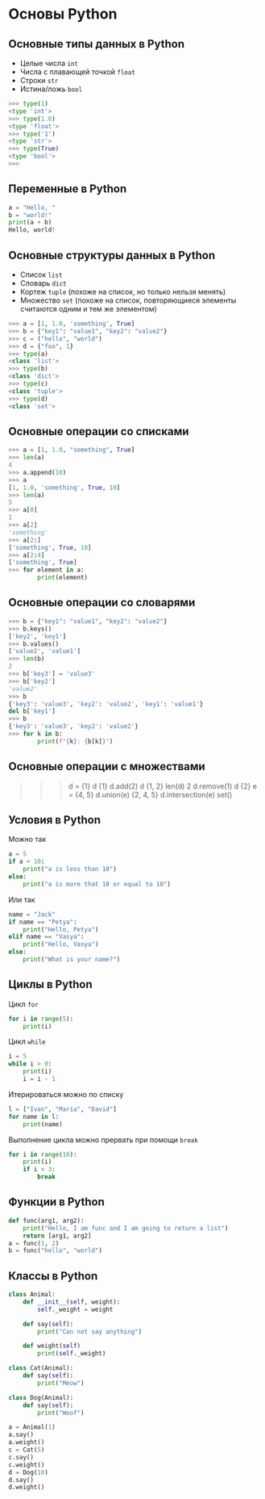 # Основы Python

## Основные типы данных в Python
- Целые числа `int`
- Числа с плавающей точкой `float`
- Строки `str`
- Истина/ложь `bool`

```python
>>> type(1)
<type 'int'>
>>> type(1.0)
<type 'float'>
>>> type('1')
<type 'str'>
>>> type(True)
<type 'bool'>
>>>
```

## Переменные в Python
```python
a = "Hello, "
b = "world!"
print(a + b)
Hello, world!
```

## Основные структуры данных в Python
- Список `list`
- Словарь `dict`
- Кортеж `tuple` (похоже на список, но только нельзя менять)
- Множество `set` (похоже на список, повторяющиеся элементы считаются одним и тем же элементом)

```python
>>> a = [1, 1.0, 'something', True]
>>> b = {"key1": "value1", "key2": "value2"}
>>> c = ("hello", "world")
>>> d = {"foo", 1}
>>> type(a)
<class 'list'>
>>> type(b)
<class 'dict'>
>>> type(c)
<class 'tuple'>
>>> type(d)
<class 'set'>
```

## Основные операции со списками
```python
>>> a = [1, 1.0, "something", True]
>>> len(a)
4
>>> a.append(10)
>>> a
[1, 1.0, 'something', True, 10]
>>> len(a)
5
>>> a[0]
1
>>> a[2]
'something'
>>> a[2:]
['something', True, 10]
>>> a[2:4]
['something', True]
>>> for element in a:
        print(element)
```

## Основные операции со словарями
```python
>>> b = {"key1": "value1", "key2": "value2"}
>>> b.keys()
['key2', 'key1']
>>> b.values()
['value2', 'value1']
>>> len(b)
2
>>> b['key3'] = 'value3'
>>> b['key2']
'value2'
>>> b
{'key3': 'value3', 'key2': 'value2', 'key1': 'value1'}
del b['key1']
>>> b
{'key3': 'value3', 'key2': 'value2'}
>>> for k in b:
        print(f"{k}: {b[k]}")
```

## Основные операции с множествами
>>> d = {1}
>>> d
{1}
>>> d.add(2)
>>> d
{1, 2}
>>> len(d)
2
>>> d.remove(1)
>>> d
{2}
>>> e = {4, 5}
>>> d.union(e)
{2, 4, 5}
>>> d.intersection(e)
set()

## Условия в Python
Можно так
```python
a = 5
if a < 10:
    print("a is less than 10")
else:
    print("a is more that 10 or equal to 10")
```

Или так
```python
name = "Jack"
if name == "Petya":
    print("Hello, Petya")
elif name == "Vasya":
    print("Hello, Vasya")
else:
    print("What is your name?")
```

## Циклы в Python
Цикл `for`
```python
for i in range(5):
    print(i)
```

Цикл `while`
```python
i = 5
while i > 0:
    print(i)
    i = i - 1
```

Итерироваться можно по списку
```python
l = ["Ivan", "Maria", "David"]
for name in l:
    print(name)
```

Выполнение цикла можно прервать при помощи `break`
```python
for i in range(10):
    print(i)
    if i > 3:
        break
```

## Функции в Python
```python
def func(arg1, arg2):
    print("Hello, I am func and I am going to return a list")
    return [arg1, arg2]
a = func(1, 2)
b = func("hello", "world")
```

## Классы в Python
```python
class Animal:
    def __init__(self, weight):
        self._weight = weight

    def say(self):
        print("Can not say anything")

    def weight(self)
        print(self._weight)

class Cat(Animal):
    def say(self):
        print("Meow")

class Dog(Animal):
    def say(self):
        print("Woof")

a = Animal(1)
a.say()
a.weight()
c = Cat(5)
c.say()
c.weight()
d = Dog(10)
d.say()
d.weight()
```
